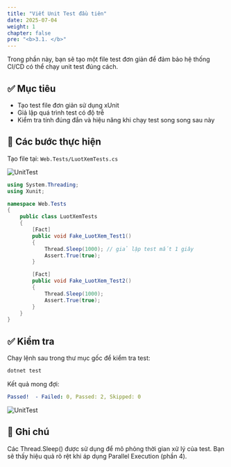 ```yaml
---
title: "Viết Unit Test đầu tiên"
date: 2025-07-04
weight: 1
chapter: false
pre: "<b>3.1. </b>"
---
```


Trong phần này, bạn sẽ tạo một file test đơn giản để đảm bảo hệ thống CI/CD có thể chạy unit test đúng cách.

## ✅ Mục tiêu

- Tạo test file đơn giản sử dụng xUnit
- Giả lập quá trình test có độ trễ
- Kiểm tra tính đúng đắn và hiệu năng khi chạy test song song sau này

## 📁 Các bước thực hiện

Tạo file tại: `Web.Tests/LuotXemTests.cs`

![UnitTest](/aws-workshop-demo/images/3-automated-unit-test/3.1-codebuild-setup/codeUnitTestLuotXem.png)

```csharp
using System.Threading;
using Xunit;

namespace Web.Tests
{
    public class LuotXemTests
    {
        [Fact]
        public void Fake_LuotXem_Test1()
        {
            Thread.Sleep(1000); // giả lập test mất 1 giây
            Assert.True(true);
        }

        [Fact]
        public void Fake_LuotXem_Test2()
        {
            Thread.Sleep(1000);
            Assert.True(true);
        }
    }
}
```

## ✅ Kiểm tra

Chạy lệnh sau trong thư mục gốc để kiểm tra test:

```bash
dotnet test
```

Kết quả mong đợi:

```yaml
Passed!  - Failed: 0, Passed: 2, Skipped: 0
```

![UnitTest](/aws-workshop-demo/images/3-automated-unit-test/3.1-codebuild-setup/TestLuotXem.png)

## 📌 Ghi chú

Các Thread.Sleep() được sử dụng để mô phỏng thời gian xử lý của test. Bạn sẽ thấy hiệu quả rõ rệt khi áp dụng Parallel Execution (phần 4).
